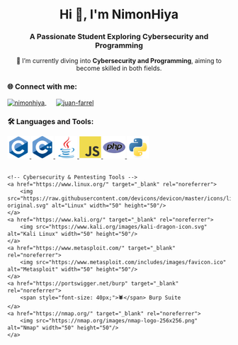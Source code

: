 <h1 align="center">Hi 👋, I'm NimonHiya</h1>
<h3 align="center">A Passionate Student Exploring Cybersecurity and Programming</h3>

<p align="center">
    🌱 I’m currently diving into <strong>Cybersecurity and Programming</strong>, aiming to become skilled in both fields.
</p>

<h3 align="left">🌐 Connect with me:</h3>
<p align="left">
    <a href="https://instagram.com/nimonhiya" target="blank" style="margin-right: 10px;">
        <img align="center" src="https://raw.githubusercontent.com/rahuldkjain/github-profile-readme-generator/master/src/images/icons/Social/instagram.svg" alt="nimonhiya" height="40" width="40" />
    </a>
    &nbsp;&nbsp;
    <a href="https://www.linkedin.com/in/juan-farrel-88b66a236/" target="blank">
        <img align="center" src="https://raw.githubusercontent.com/rahuldkjain/github-profile-readme-generator/master/src/images/icons/Social/linked-in-alt.svg" alt="juan-farrel" height="40" width="40" />
    </a>
</p>

<h3 align="left">🛠️ Languages and Tools:</h3>
<p align="left">
    <!-- Programming Languages -->
    <a href="https://www.cprogramming.com/" target="_blank" rel="noreferrer">
        <img src="https://raw.githubusercontent.com/devicons/devicon/master/icons/c/c-original.svg" alt="C" width="50" height="50"/>
    </a>
    <a href="https://www.w3schools.com/cpp/" target="_blank" rel="noreferrer">
        <img src="https://raw.githubusercontent.com/devicons/devicon/master/icons/cplusplus/cplusplus-original.svg" alt="C++" width="50" height="50"/>
    </a>
    <a href="https://www.java.com" target="_blank" rel="noreferrer">
        <img src="https://raw.githubusercontent.com/devicons/devicon/master/icons/java/java-original.svg" alt="Java" width="50" height="50"/>
    </a>
    <a href="https://developer.mozilla.org/en-US/docs/Web/JavaScript" target="_blank" rel="noreferrer">
        <img src="https://raw.githubusercontent.com/devicons/devicon/master/icons/javascript/javascript-original.svg" alt="JavaScript" width="50" height="50"/>
    </a>
    <a href="https://www.php.net" target="_blank" rel="noreferrer">
        <img src="https://raw.githubusercontent.com/devicons/devicon/master/icons/php/php-original.svg" alt="PHP" width="50" height="50"/>
    </a>
    <a href="https://www.python.org" target="_blank" rel="noreferrer">
        <img src="https://raw.githubusercontent.com/devicons/devicon/master/icons/python/python-original.svg" alt="Python" width="50" height="50"/>
    </a>
    <br><br>

    <!-- Cybersecurity & Pentesting Tools -->
    <a href="https://www.linux.org/" target="_blank" rel="noreferrer">
        <img src="https://raw.githubusercontent.com/devicons/devicon/master/icons/linux/linux-original.svg" alt="Linux" width="50" height="50"/>
    </a>
    <a href="https://www.kali.org/" target="_blank" rel="noreferrer">
        <img src="https://www.kali.org/images/kali-dragon-icon.svg" alt="Kali Linux" width="50" height="50"/>
    </a>
    <a href="https://www.metasploit.com/" target="_blank" rel="noreferrer">
        <img src="https://www.metasploit.com/includes/images/favicon.ico" alt="Metasploit" width="50" height="50"/>
    </a>
    <a href="https://portswigger.net/burp" target="_blank" rel="noreferrer">
        <span style="font-size: 40px;">🕷️</span> Burp Suite
    </a>
    <a href="https://nmap.org/" target="_blank" rel="noreferrer">
        <img src="https://nmap.org/images/nmap-logo-256x256.png" alt="Nmap" width="50" height="50"/>
    </a>
</p>
